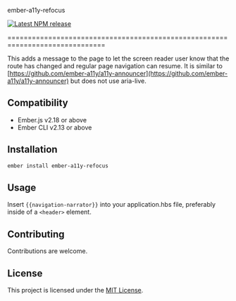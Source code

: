 ember-a11y-refocus

[![Latest NPM release][npm-badge]][npm-badge-url]

[npm-badge]: https://img.shields.io/npm/v/ember-a11y-refocus.svg
[npm-badge-url]: https://www.npmjs.com/package/ember-a11y-refocus
==============================================================================

This adds a message to the page to let the screen reader user know that the route has changed and regular page navigation can resume.
It is similar to [https://github.com/ember-a11y/a11y-announcer](https://github.com/ember-a11y/a11y-announcer) but does not use aria-live.

Compatibility
------------------------------------------------------------------------------

* Ember.js v2.18 or above
* Ember CLI v2.13 or above

Installation
------------------------------------------------------------------------------

```bash
ember install ember-a11y-refocus
```

Usage
------------------------------------------------------------------------------

Insert `{{navigation-narrator}}` into your application.hbs file, preferably inside of a `<header>` element.

Contributing
------------------------------------------------------------------------------

Contributions are welcome.

License
------------------------------------------------------------------------------

This project is licensed under the [MIT License](LICENSE.md).

